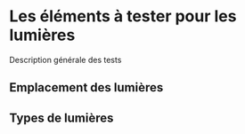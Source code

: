# Les éléments à tester pour les lumières

Description générale des tests

## Emplacement des lumières

## Types de lumières